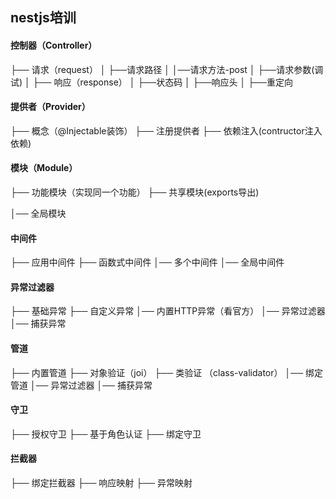 ## nestjs培训

#### 控制器（Controller）

├── 请求（request）
│    ├──请求路径
│    │──请求方法-post
│    ├──请求参数(调试)
│
├── 响应（response）
│    ├──状态码
│    ├──响应头
│    ├──重定向


#### 提供者（Provider）

├── 概念（@Injectable装饰）
├── 注册提供者
├── 依赖注入(contructor注入依赖)
<!-- │── 基于属性的注入 -->


#### 模块（Module）

├── 功能模块（实现同一个功能）
├── 共享模块(exports导出)
<!-- ├── 导入模块再导出 -->
<!-- │── 依赖注入 -->
│── 全局模块
<!-- │── 动态模块 -->

#### 中间件

├── 应用中间件
├── 函数式中间件
│── 多个中间件
│── 全局中间件

#### 异常过滤器

├── 基础异常
├── 自定义异常
│── 内置HTTP异常（看官方）
│── 异常过滤器
│── 捕获异常

#### 管道
├── 内置管道
├── 对象验证（joi）
├── 类验证 （class-validator）
│── 绑定管道
│── 异常过滤器
│── 捕获异常

#### 守卫
├── 授权守卫
├── 基于角色认证
├── 绑定守卫


#### 拦截器
├── 绑定拦截器
├── 响应映射
├── 异常映射